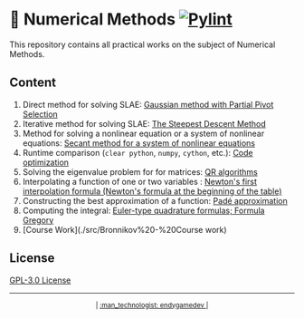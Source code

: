 # :1234: Numerical Methods [![Pylint](https://github.com/endygamedev/numerical_methods/actions/workflows/pylint.yml/badge.svg)](https://github.com/endygamedev/numerical_methods/actions/workflows/pylint.yml)

This repository contains all practical works on the subject of Numerical Methods. 

## Content
1. Direct method for solving SLAE: [Gaussian method with Partial Pivot Selection](./src/1.%20Gaussian-Elimination)
1. Iterative method for solving SLAE: [The Steepest Descent Method](./src/2.%20Gradient-Descent)
1. Method for solving a nonlinear equation or a system of nonlinear equations: [Secant method for a system of nonlinear equations](./src/3.%20Secant-method)
1. Runtime comparison (`clear python`, `numpy`, `cython`, etc.): [Code optimization](./src/4.%20Code-Optimization)
1. Solving the eigenvalue problem for for matrices: [QR algorithms](./src/5.%20QR-Algorithm)
1. Interpolating a function of one or two variables : [Newton's first interpolation formula (Newton's formula at the beginning of the table)](./src/6.%20Newton's-first-formula)
1. Constructing the best approximation of a function: [Padé approximation](./src/7.%20Pade-Approximation)
1. Computing the integral: [Euler-type quadrature formulas; Formula Gregory](./src/8.%20Gregory)
1. [Course Work](./src/Bronnikov%20-%20Course work)

## License
[GPL-3.0 License](./LICENSE)

---

<p align="center">
  <sub> | <a href="https://endygamedev.github.io"> :man_technologist: endygamedev </a> | </sub>
</p>
